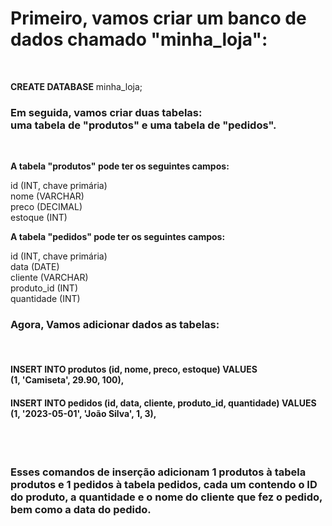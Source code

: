 <h1>Primeiro, vamos criar um banco de dados chamado "minha_loja": </h1>
<br>


<strong>CREATE DATABASE</strong> minha_loja;<br>


<h3><strong>Em seguida, vamos criar duas tabelas:</strong><br>
    uma tabela de "produtos" e uma tabela de "pedidos".</h3><br>



<strong>A tabela "produtos" pode ter os seguintes campos:</strong>

id (INT, chave primária)<br>
nome (VARCHAR)<br>
preco (DECIMAL)<br>
estoque (INT)<br>

<strong>A tabela "pedidos" pode ter os seguintes campos:</strong>

id (INT, chave primária)<br>
data (DATE)<br>
cliente (VARCHAR)<br>
produto_id (INT)<br>
quantidade (INT)<br>

<h3><strong>Agora, Vamos adicionar dados as tabelas:<strong></strong></h3><br>

<h4>INSERT INTO produtos (id, nome, preco, estoque) VALUES <br>
  (1, 'Camiseta', 29.90, 100),</h4>
  
<h4>INSERT INTO pedidos (id, data, cliente, produto_id, quantidade) VALUES <br>
  (1, '2023-05-01', 'João Silva', 1, 3),</h4><br><br>

  

<h3>Esses comandos de inserção adicionam 1 produtos à tabela produtos e 1 pedidos à tabela pedidos, cada um contendo o ID do produto, a quantidade e o nome do cliente que fez o pedido, bem como a data do pedido.<h3>